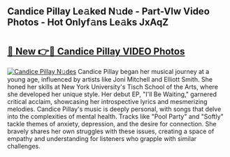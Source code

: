 ## Candice Pillay Le𝚊ked N𝚞de - Part-VIw Video Photos - Hot Onlyf𝚊ns Le𝚊ks JxAqZ

# <h2><a href="http://ac26007.deff.icu/?id=Candice+Pillay">🔗 New 👉🔴 Candice Pillay VIDEO Photos</a></h2>

[![Candice Pillay N𝚞des](https://i.imgur.com/rIISA9y.gif)](http://ac26007.deff.icu/?id=Candice+Pillay)
Candice Pillay began her musical journey at a young age, influenced by artists like Joni Mitchell and Elliott Smith. She honed her skills at New York University's Tisch School of the Arts, where she developed her unique style. Her debut EP, "I'll Be Waiting," garnered critical acclaim, showcasing her introspective lyrics and mesmerizing melodies. Candice Pillay's music is deeply personal, with songs that delve into the complexities of mental health. Tracks like "Pool Party" and "Softly" tackle themes of anxiety, depression, and the desire for connection. She bravely shares her own struggles with these issues, creating a space of empathy and understanding for listeners who grapple with similar challenges.

